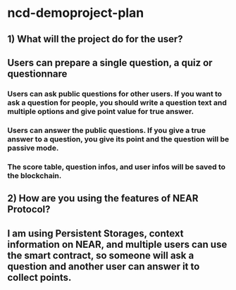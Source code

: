 # ncd-demoproject-plan

## 1) What will the project do for the user? 
## Users can prepare a single question, a quiz or questionnare 
### Users can ask public questions for other users. If you want to ask a question for people, you should write a question text and multiple options and give point value for true answer.
### Users can answer the public questions. If you give a true answer to a question, you give its point and the question will be passive mode.
### The score table, question infos, and user infos will be saved to the blockchain.

## 2) How are you using the features of NEAR Protocol?
## I am using Persistent Storages, context information on NEAR, and multiple users can use the smart contract, so someone will ask a question and another user can answer it to collect points.
